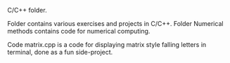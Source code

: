 C/C++ folder.

Folder contains various exercises and projects in C/C++. Folder Numerical methods contains code for numerical computing.

Code matrix.cpp is a code for displaying matrix style falling letters in terminal, done as a fun side-project.

